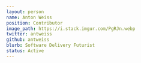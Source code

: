 ```yaml
---
layout: person
name: Anton Weiss
position: Contributor
image_path: https://i.stack.imgur.com/PgRJn.webp
twitter: antweiss
github: antweiss
blurb: Software Delivery Futurist
status: Active
---
```

